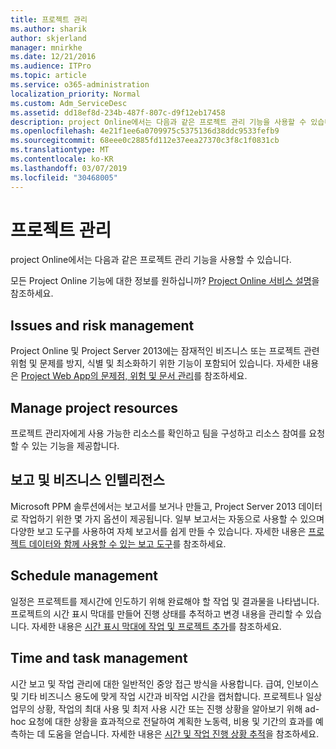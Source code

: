 ```yaml
---
title: 프로젝트 관리
ms.author: sharik
author: skjerland
manager: mnirkhe
ms.date: 12/21/2016
ms.audience: ITPro
ms.topic: article
ms.service: o365-administration
localization_priority: Normal
ms.custom: Adm_ServiceDesc
ms.assetid: dd18ef8d-234b-487f-807c-d9f12eb17458
description: project Online에서는 다음과 같은 프로젝트 관리 기능을 사용할 수 있습니다.
ms.openlocfilehash: 4e21f1ee6a0709975c5375136d38ddc9533fefb9
ms.sourcegitcommit: 68eee0c2885fd112e37eea27370c3f8c1f0831cb
ms.translationtype: MT
ms.contentlocale: ko-KR
ms.lasthandoff: 03/07/2019
ms.locfileid: "30468005"
---
```

# <a name="project-management"></a>프로젝트 관리

project Online에서는 다음과 같은 프로젝트 관리 기능을 사용할 수 있습니다.
  
모든 Project Online 기능에 대한 정보를 원하십니까? [Project Online 서비스 설명](project-online-service-description.md)을 참조하세요.
  
## <a name="issues-and-risk-management"></a>Issues and risk management
<a name="bkmk_IssuesRiskManagement"> </a>

Project Online 및 Project Server 2013에는 잠재적인 비즈니스 또는 프로젝트 관련 위험 및 문제를 방지, 식별 및 최소화하기 위한 기능이 포함되어 있습니다. 자세한 내용은 [Project Web App의 문제점, 위험 및 문서 관리](https://go.microsoft.com/fwlink/?LinkId=402634)를 참조하세요.
  
## <a name="manage-project-resources"></a>Manage project resources
<a name="bkmk_ManageProjectResources"> </a>

프로젝트 관리자에게 사용 가능한 리소스를 확인하고 팀을 구성하고 리소스 참여를 요청할 수 있는 기능을 제공합니다.
  
## <a name="reporting-and-business-intelligence"></a>보고 및 비즈니스 인텔리전스
<a name="bkmk_ReportingBusinessIntelligence"> </a>

Microsoft PPM 솔루션에서는 보고서를 보거나 만들고, Project Server 2013 데이터로 작업하기 위한 몇 가지 옵션이 제공됩니다. 일부 보고서는 자동으로 사용할 수 있으며 다양한 보고 도구를 사용하여 자체 보고서를 쉽게 만들 수 있습니다. 자세한 내용은 [프로젝트 데이터와 함께 사용할 수 있는 보고 도구](https://go.microsoft.com/fwlink/?LinkId=402642)를 참조하세요.
  
## <a name="schedule-management"></a>Schedule management
<a name="bkmk_ScheduleManagement"> </a>

일정은 프로젝트를 제시간에 인도하기 위해 완료해야 할 작업 및 결과물을 나타냅니다. 프로젝트의 시간 표시 막대를 만들어 진행 상태를 추적하고 변경 내용을 관리할 수 있습니다. 자세한 내용은 [시간 표시 막대에 작업 및 프로젝트 추가](https://go.microsoft.com/fwlink/?LinkID=402655)를 참조하세요.
  
## <a name="time-and-task-management"></a>Time and task management
<a name="bkmk_TimeTaskManagement"> </a>

시간 보고 및 작업 관리에 대한 일반적인 중앙 접근 방식을 사용합니다. 급여, 인보이스 및 기타 비즈니스 용도에 맞게 작업 시간과 비작업 시간을 캡처합니다. 프로젝트나 일상 업무의 상황, 작업의 최대 사용 및 최저 사용 시간 또는 진행 상황을 알아보기 위해 ad-hoc 요청에 대한 상황을 효과적으로 전달하여 계획한 노동력, 비용 및 기간의 효과를 예측하는 데 도움을 얻습니다. 자세한 내용은 [시간 및 작업 진행 상황 추적](https://go.microsoft.com/fwlink/p/?LinkId=271321)을 참조하세요.
  

